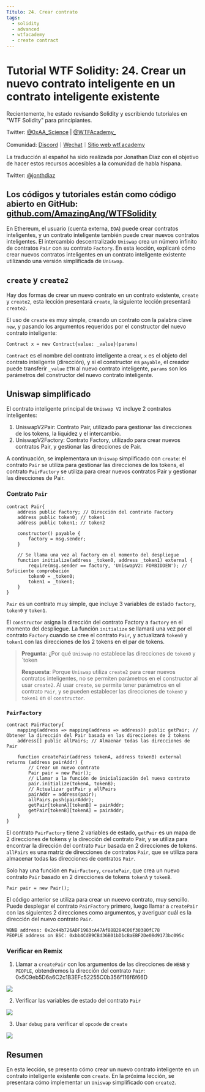 ```yaml
---
Título: 24. Crear contrato
tags:
  - solidity
  - advanced
  - wtfacademy
  - create contract
---
```


# Tutorial WTF Solidity: 24. Crear un nuevo contrato inteligente en un contrato inteligente existente

Recientemente, he estado revisando Solidity y escribiendo tutoriales en "WTF Solidity" para principiantes.

Twitter: [@0xAA_Science](https://twitter.com/0xAA_Science) | [@WTFAcademy_](https://twitter.com/WTFAcademy_)

Comunidad: [Discord](https://discord.gg/5akcruXrsk)｜[Wechat](https://docs.google.com/forms/d/e/1FAIpQLSe4KGT8Sh6sJ7hedQRuIYirOoZK_85miz3dw7vA1-YjodgJ-A/viewform?usp=sf_link)｜[Sitio web wtf.academy](https://wtf.academy)

La traducción al español ha sido realizada por Jonathan Díaz con el objetivo de hacer estos recursos accesibles a la comunidad de habla hispana.

Twitter: [@jonthdiaz](https://twitter.com/jonthdiaz)

Los códigos y tutoriales están como código abierto en GitHub: [github.com/AmazingAng/WTFSolidity](https://github.com/AmazingAng/WTFSolidity)
-----

En Ethereum, el usuario (cuenta externa, `EOA`) puede crear contratos inteligentes, y un contrato inteligente también puede crear nuevos contratos inteligentes. El intercambio descentralizado `Uniswap` crea un número infinito de contratos `Pair` con su contrato `Factory`. En esta lección, explicaré cómo crear nuevos contratos inteligentes en un contrato inteligente existente utilizando una versión simplificada de `Uniswap`.

## `create` y `create2`
Hay dos formas de crear un nuevo contrato en un contrato existente, `create` y `create2`, esta lección presentará `create`, la siguiente lección presentará `create2`.

El uso de `create` es muy simple, creando un contrato con la palabra clave `new`, y pasando los argumentos requeridos por el constructor del nuevo contrato inteligente:

```solidity
Contract x = new Contract{value: _value}(params)
```

`Contract` es el nombre del contrato inteligente a crear, `x` es el objeto del contrato inteligente (dirección), y si el constructor es `payable`, el creador puede transferir `_value` `ETH` al nuevo contrato inteligente, `params` son los parámetros del constructor del nuevo contrato inteligente.

## Uniswap simplificado
El contrato inteligente principal de `Uniswap V2` incluye 2 contratos inteligentes:

1. UniswapV2Pair: Contrato Pair, utilizado para gestionar las direcciones de los tokens, la liquidez y el intercambio.
2. UniswapV2Factory: Contrato Factory, utilizado para crear nuevos contratos Pair, y gestionar las direcciones de Pair.

A continuación, se implementara un `Uniswap` simplificado con `create`: el contrato `Pair` se utiliza para gestionar las direcciones de los tokens, el contrato `PairFactory` se utiliza para crear nuevos contratos Pair y gestionar las direcciones de Pair.

### Contrato `Pair`

```solidity
contract Pair{
    address public factory; // Dirección del contrato Factory 
    address public token0; // token1
    address public token1; // token2

    constructor() payable {
        factory = msg.sender;
    }

    // Se llama una vez al factory en el momento del despliegue
    function initialize(address _token0, address _token1) external {
        require(msg.sender == factory, 'UniswapV2: FORBIDDEN'); // Suficiente comprobación
        token0 = _token0;
        token1 = _token1;
    }
}
```
`Pair` es un contrato muy simple, que incluye 3 variables de estado `factory`, `token0` y `token1`.

El `constructor` asigna la dirección del contrato Factory a `factory` en el momento del despliegue. La función `initialize` se llamará una vez por el contrato `Factory` cuando se cree el contrato `Pair`, y actualizará `token0` y `token1` con las direcciones de los 2 tokens en el par de tokens.

> **Pregunta**: ¿Por qué `Uniswap` no establece las direcciones de `token0` y `token
>
> **Respuesta**: Porque `Uniswap` utiliza `create2` para crear nuevos contratos inteligentes, no se permiten parámetros en el constructor al usar `create2`. Al usar `create`, se permite tener parámetros en el contrato `Pair`, y se pueden establecer las direcciones de `token0` y `token1` en el `constructor`.

### `PairFactory`
```solidity
contract PairFactory{
    mapping(address => mapping(address => address)) public getPair; // Obtener la dirección del Pair basada en las direcciones de 2 tokens
    address[] public allPairs; // Almaenar todas las direcciones de Pair

    function createPair(address tokenA, address tokenB) external returns (address pairAddr) {
        // Crear un nuevo contrato
        Pair pair = new Pair(); 
        // Llamar a la función de inicialización del nuevo contrato
        pair.initialize(tokenA, tokenB);
        // Actualizar getPair y allPairs
        pairAddr = address(pair);
        allPairs.push(pairAddr);
        getPair[tokenA][tokenB] = pairAddr;
        getPair[tokenB][tokenA] = pairAddr;
    }
}
```
El contrato `PairFactory` tiene 2 variables de estado, `getPair` es un mapa de 2 direcciones de tokens y la dirección del contrato Pair, y se utiliza para encontrar la dirección del contrato `Pair` basada en 2 direcciones de tokens. `allPairs` es una matriz de direcciones de contratos `Pair`, que se utiliza para almacenar todas las direcciones de contratos `Pair`.

Solo hay una función en `PairFactory`, `createPair`, que crea un nuevo contrato `Pair` basado en 2 direcciones de tokens `tokenA` y `tokenB`.

```solidity
Pair pair = new Pair(); 
```
El código anterior se utiliza para crear un nueevo contrato, muy sencillo. Puede desplegar el contrato `PairFactory` primero, luego llamar a `createPair` con las siguientes 2 direcciones como argumentos, y averiguar cuál es la dirección del nuevo contrato `Pair`.

```solidity
WBNB address: 0x2c44b726ADF1963cA47Af88B284C06f30380fC78
PEOPLE address on BSC: 0xbb4CdB9CBd36B01bD1cBaEBF2De08d9173bc095c
```

### Verificar en Remix

1. Llamar a `createPair` con los argumentos de las direcciones de `WBNB` y `PEOPLE`, obtendremos la dirección del contrato `Pair`: 0x5C9eb5D6a6C2c1B3EFc52255C0b356f116f6f66D

![](./img/24-1.png)

2. Verificar las variables de estado del contrato `Pair`

![](./img/24-2.png)

3. Usar `debug` para verificar el `opcode` de `create`

![](./img/24-3.png)

## Resumen
En esta lección, se presento cómo crear un nuevo contrato inteligente en un contrato inteligente existente con `create`. En la próxima lección, se presentara cómo implementar un `Uniswap` simplificado con `create2`.
